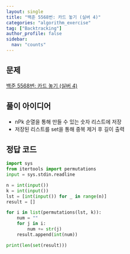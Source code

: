 ```yaml
---
layout: single
title: "백준 5568번: 카드 놓기 (실버 4)"
categories: "algorithm_exercise"
tag: ["Backtracking"]
author_profile: false
sidebar:
  nav: "counts"
---
```


## 문제

[백준 5568번: 카드 놓기 (실버 4)](https://www.acmicpc.net/problem/5568)

## 풀이 아이디어

- nPk 순열을 통해 만들 수 있는 숫자 리스트에 저장
- 저장된 리스트를 set을 통해 중복 제거 후 길이 출력

## 정답 코드

```python
import sys
from itertools import permutations
input = sys.stdin.readline

n = int(input())
k = int(input())
lst = [int(input()) for _ in range(n)]
result = []

for i in list(permutations(lst, k)):
    num = ""
    for j in i:
        num += str(j)
    result.append(int(num))

print(len(set(result)))
```
